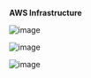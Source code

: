 **AWS Infrastructure**


![image](https://user-images.githubusercontent.com/25337881/193617187-603a8946-e7f4-4033-98b0-9a6ea239e22d.png)


![image](https://user-images.githubusercontent.com/25337881/193617253-89e2aac3-567d-4da1-bdbe-028461125757.png)


![image](https://user-images.githubusercontent.com/25337881/193617429-a888ae2e-7bd8-4654-9e18-563937338899.png)


